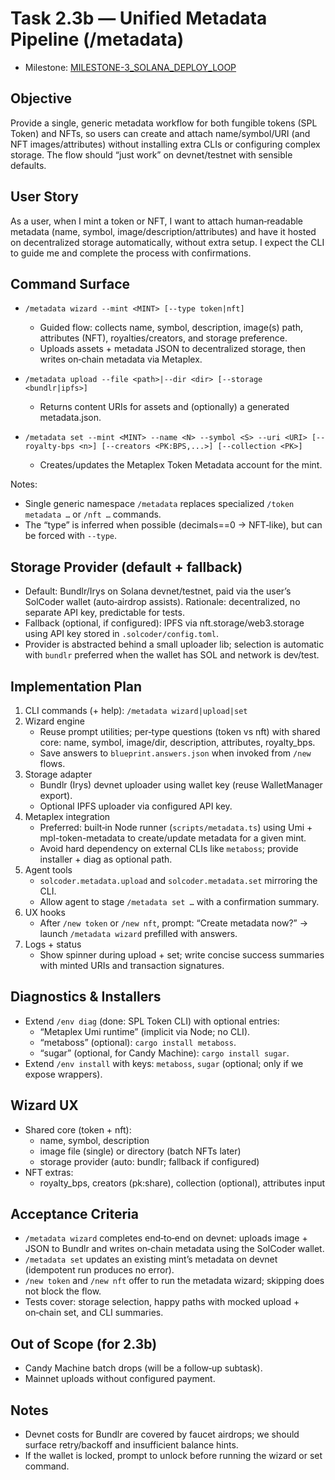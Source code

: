 # Task 2.3b — Unified Metadata Pipeline (/metadata)

- Milestone: [MILESTONE-3_SOLANA_DEPLOY_LOOP](../milestones/MILESTONE-3_SOLANA_DEPLOY_LOOP.md)

## Objective
Provide a single, generic metadata workflow for both fungible tokens (SPL Token) and NFTs, so users can create and attach name/symbol/URI (and NFT images/attributes) without installing extra CLIs or configuring complex storage. The flow should “just work” on devnet/testnet with sensible defaults.

## User Story
As a user, when I mint a token or NFT, I want to attach human‑readable metadata (name, symbol, image/description/attributes) and have it hosted on decentralized storage automatically, without extra setup. I expect the CLI to guide me and complete the process with confirmations.

## Command Surface
- `/metadata wizard --mint <MINT> [--type token|nft]`
  - Guided flow: collects name, symbol, description, image(s) path, attributes (NFT), royalties/creators, and storage preference.
  - Uploads assets + metadata JSON to decentralized storage, then writes on‑chain metadata via Metaplex.

- `/metadata upload --file <path>|--dir <dir> [--storage <bundlr|ipfs>]`
  - Returns content URIs for assets and (optionally) a generated metadata.json.

- `/metadata set --mint <MINT> --name <N> --symbol <S> --uri <URI> [--royalty-bps <n>] [--creators <PK:BPS,...>] [--collection <PK>]`
  - Creates/updates the Metaplex Token Metadata account for the mint.

Notes:
- Single generic namespace `/metadata` replaces specialized `/token metadata …` or `/nft …` commands.
- The “type” is inferred when possible (decimals==0 → NFT‑like), but can be forced with `--type`.

## Storage Provider (default + fallback)
- Default: Bundlr/Irys on Solana devnet/testnet, paid via the user’s SolCoder wallet (auto‑airdrop assists). Rationale: decentralized, no separate API key, predictable for tests.
- Fallback (optional, if configured): IPFS via nft.storage/web3.storage using API key stored in `.solcoder/config.toml`.
- Provider is abstracted behind a small uploader lib; selection is automatic with `bundlr` preferred when the wallet has SOL and network is dev/test.

## Implementation Plan
1) CLI commands (+ help): `/metadata wizard|upload|set`
2) Wizard engine
   - Reuse prompt utilities; per‑type questions (token vs nft) with shared core: name, symbol, image/dir, description, attributes, royalty_bps.
   - Save answers to `blueprint.answers.json` when invoked from `/new` flows.
3) Storage adapter
   - Bundlr (Irys) devnet uploader using wallet key (reuse WalletManager export).
   - Optional IPFS uploader via configured API key.
4) Metaplex integration
   - Preferred: built‑in Node runner (`scripts/metadata.ts`) using Umi + mpl-token-metadata to create/update metadata for a given mint.
   - Avoid hard dependency on external CLIs like `metaboss`; provide installer + diag as optional path.
5) Agent tools
   - `solcoder.metadata.upload` and `solcoder.metadata.set` mirroring the CLI.
   - Allow agent to stage `/metadata set …` with a confirmation summary.
6) UX hooks
   - After `/new token` or `/new nft`, prompt: “Create metadata now?” → launch `/metadata wizard` prefilled with answers.
7) Logs + status
   - Show spinner during upload + set; write concise success summaries with minted URIs and transaction signatures.

## Diagnostics & Installers
- Extend `/env diag` (done: SPL Token CLI) with optional entries:
  - “Metaplex Umi runtime” (implicit via Node; no CLI).
  - “metaboss” (optional): `cargo install metaboss`.
  - “sugar” (optional, for Candy Machine): `cargo install sugar`.
- Extend `/env install` with keys: `metaboss`, `sugar` (optional; only if we expose wrappers).

## Wizard UX
- Shared core (token + nft):
  - name, symbol, description
  - image file (single) or directory (batch NFTs later)
  - storage provider (auto: bundlr; fallback if configured)
- NFT extras:
  - royalty_bps, creators (pk:share), collection (optional), attributes input

## Acceptance Criteria
- `/metadata wizard` completes end‑to‑end on devnet: uploads image + JSON to Bundlr and writes on‑chain metadata using the SolCoder wallet.
- `/metadata set` updates an existing mint’s metadata on devnet (idempotent run produces no error).
- `/new token` and `/new nft` offer to run the metadata wizard; skipping does not block the flow.
- Tests cover: storage selection, happy paths with mocked upload + on‑chain set, and CLI summaries.

## Out of Scope (for 2.3b)
- Candy Machine batch drops (will be a follow‑up subtask).
- Mainnet uploads without configured payment.

## Notes
- Devnet costs for Bundlr are covered by faucet airdrops; we should surface retry/backoff and insufficient balance hints.
- If the wallet is locked, prompt to unlock before running the wizard or set command.

